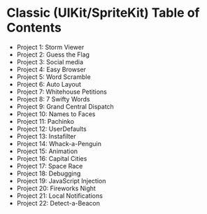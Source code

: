 # Classic (UIKit/SpriteKit) Table of Contents

- Project 1: Storm Viewer
- Project 2: Guess the Flag
- Project 3: Social media
- Project 4: Easy Browser
- Project 5: Word Scramble
- Project 6: Auto Layout
- Project 7: Whitehouse Petitions
- Project 8: 7 Swifty Words
- Project 9: Grand Central Dispatch
- Project 10: Names to Faces
- Project 11: Pachinko
- Project 12: UserDefaults
- Project 13: Instafilter
- Project 14: Whack-a-Penguin
- Project 15: Animation
- Project 16: Capital Cities
- Project 17: Space Race
- Project 18: Debugging
- Project 19: JavaScript Injection
- Project 20: Fireworks Night
- Project 21: Local Notifications
- Project 22: Detect-a-Beacon
